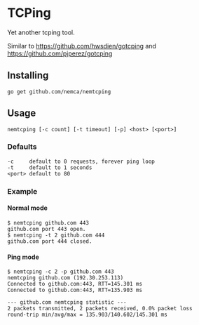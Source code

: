 # TCPing
Yet another tcping tool.

Similar to https://github.com/hwsdien/gotcping and https://github.com/pjperez/gotcping

## Installing
    go get github.com/nemca/nemtcping

## Usage
    nemtcping [-c count] [-t timeout] [-p] <host> [<port>]

### Defaults
    -c     default to 0 requests, forever ping loop
    -t     default to 1 seconds
    <port> default to 80

### Example

#### Normal mode
    $ nemtcping github.com 443
    github.com port 443 open.
    $ nemtcping -t 2 github.com 444
    github.com port 444 closed.

#### Ping mode
    $ nemtcping -c 2 -p github.com 443
    nemtcping github.com (192.30.253.113)
    Connected to github.com:443, RTT=145.301 ms
    Connected to github.com:443, RTT=135.903 ms

    --- github.com nemtcping statistic ---
    2 packets transmitted, 2 packets received, 0.0% packet loss
    round-trip min/avg/max = 135.903/140.602/145.301 ms
